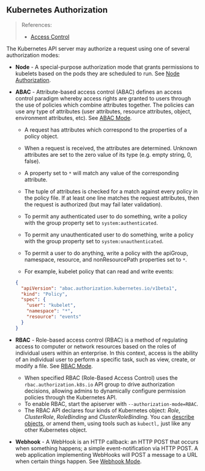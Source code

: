 ## Kubernetes Authorization

> References:
>
> - [Access Control](../../security/access-control.md)


The Kubernetes API server may authorize a request using one of several authorization modes:

- **Node** - A special-purpose authorization mode that grants permissions to kubelets based on the pods they are scheduled to run. See [Node Authorization](https://kubernetes.io/docs/reference/access-authn-authz/node/).

- **ABAC** - Attribute-based access control (ABAC) defines an access control  paradigm whereby access rights are granted to users through the use of policies which combine attributes together. The policies can use any  type of attributes (user attributes, resource attributes, object, environment attributes, etc). See [ABAC Mode](https://kubernetes.io/docs/reference/access-authn-authz/abac/).

  - A request has attributes which correspond to the properties of a policy object.

  - When a request is received, the attributes are determined. Unknown attributes are set to the zero value of its type (e.g. empty string, 0, false).

  - A property set to `*` will match any value of the corresponding attribute.

  - The tuple of attributes is checked for a match against every policy in the policy file. If at least one line matches the request attributes, then the request is authorized (but may fail later validation).

  - To permit any authenticated user to do something, write a policy with the group property set to `system:authenticated`.

  - To permit any unauthenticated user to do something, write a policy with the group property set to `system:unauthenticated`.

  - To permit a user to do anything, write a policy with the apiGroup, namespace, resource, and nonResourcePath properties set to `*`.

  - For example, kubelet policy that can read and write events:

  ```json
  {
    "apiVersion": "abac.authorization.kubernetes.io/v1beta1",
    "kind": "Policy",
    "spec": {
      "user": "kubelet",
      "namespace": "*",
      "resource": "events"
    }
  }
  ```

- **RBAC** - Role-based access control (RBAC) is a method of regulating access to computer or network resources based on the roles of individual users within an enterprise. In this context, access is the ability of an individual user to perform a specific task, such as view, create, or modify a file. See [RBAC Mode](https://kubernetes.io/docs/reference/access-authn-authz/rbac/).

  - When specified RBAC (Role-Based Access Control) uses the `rbac.authorization.k8s.io` API group to drive authorization decisions, allowing admins to dynamically configure permission policies through the Kubernetes API.
  - To enable RBAC, start the apiserver with `--authorization-mode=RBAC`.
  - The RBAC API declares four kinds of Kubernetes object: *Role*, *ClusterRole*, *RoleBinding* and *ClusterRoleBinding*. You can [describe objects](https://kubernetes.io/docs/concepts/overview/working-with-objects/kubernetes-objects/#understanding-kubernetes-objects), or amend them, using tools such as `kubectl,` just like any other Kubernetes object.

- **Webhook** - A WebHook is an HTTP callback: an HTTP POST that occurs when something happens; a simple event-notification via HTTP POST. A web application implementing WebHooks will POST a message to a URL when certain things happen. See [Webhook Mode](https://kubernetes.io/docs/reference/access-authn-authz/webhook/).